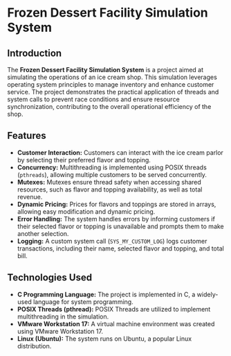 # Frozen Dessert Facility Simulation System

## Introduction

The **Frozen Dessert Facility Simulation System** is a project aimed at simulating the operations of an ice cream shop. This simulation leverages operating system principles to manage inventory and enhance customer service. The project demonstrates the practical application of threads and system calls to prevent race conditions and ensure resource synchronization, contributing to the overall operational efficiency of the shop.

## Features

- **Customer Interaction:** Customers can interact with the ice cream parlor by selecting their preferred flavor and topping.
- **Concurrency:** Multithreading is implemented using POSIX threads (`pthreads`), allowing multiple customers to be served concurrently.
- **Mutexes:** Mutexes ensure thread safety when accessing shared resources, such as flavor and topping availability, as well as total revenue.
- **Dynamic Pricing:** Prices for flavors and toppings are stored in arrays, allowing easy modification and dynamic pricing.
- **Error Handling:** The system handles errors by informing customers if their selected flavor or topping is unavailable and prompts them to make another selection.
- **Logging:** A custom system call (`SYS_MY_CUSTOM_LOG`) logs customer transactions, including their name, selected flavor and topping, and total bill.

## Technologies Used

- **C Programming Language:** The project is implemented in C, a widely-used language for system programming.
- **POSIX Threads (pthread):** POSIX Threads are utilized to implement multithreading in the simulation.
- **VMware Workstation 17:** A virtual machine environment was created using VMware Workstation 17.
- **Linux (Ubuntu):** The system runs on Ubuntu, a popular Linux distribution.
